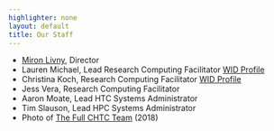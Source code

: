 ```yaml
---
highlighter: none
layout: default
title: Our Staff
---
```



-   [Miron Livny](http://en.wikipedia.org/wiki/Miron_Livny), Director
-   Lauren Michael, Lead Research Computing Facilitator [WID
    Profile](http://wid.wisc.edu/profile/lauren-michael/)
-   Christina Koch, Research Computing Facilitator [WID
    Profile](http://wid.wisc.edu/profile/christina-koch/)
-   Jess Vera, Research Computing Facilitator
-   Aaron Moate, Lead HTC Systems Administrator
-   Tim Slauson, Lead HPC Systems Administrator
-   Photo of [The Full CHTC
    Team](http://research.cs.wisc.edu/htcondor/people.html) (2018)
